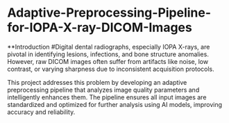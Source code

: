 # Adaptive-Preprocessing-Pipeline-for-IOPA-X-ray-DICOM-Images
**Introduction 
#Digital dental radiographs, especially IOPA X-rays, are pivotal in identifying lesions, infections, and bone structure anomalies. However, raw DICOM images often suffer from artifacts like noise, low contrast, or varying sharpness due to inconsistent acquisition protocols.

This project addresses this problem by developing an adaptive preprocessing pipeline that analyzes image quality parameters and intelligently enhances them. The pipeline ensures all input images are standardized and optimized for further analysis using AI models, improving accuracy and reliability.

